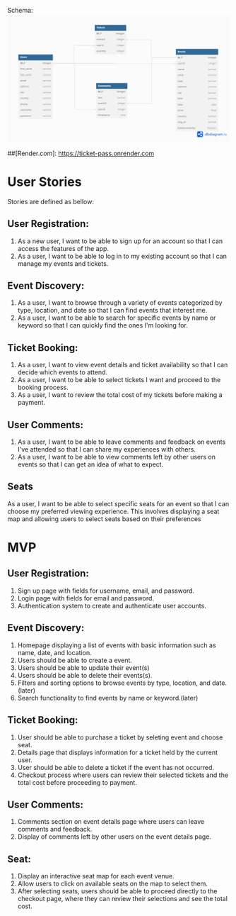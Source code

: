 Schema:
![Alt text](ticketschema.png)

##[Render.com]: https://ticket-pass.onrender.com

# User Stories
Stories are defined as bellow:

## User Registration:
1. As a new user, I want to be able to sign up for an account so that I can access the features of the app.
2. As a user, I want to be able to log in to my existing account so that I can manage my events and tickets.

## Event Discovery:
1. As a user, I want to browse through a variety of events categorized by type, location, and date so that I can find events that interest me.
2. As a user, I want to be able to search for specific events by name or keyword so that I can quickly find the ones I'm looking for.

## Ticket Booking:
1. As a user, I want to view event details and ticket availability so that I can decide which events to attend.
2. As a user, I want to be able to select tickets I want and proceed to the booking process.
3. As a user, I want to review the total cost of my tickets before making a payment.

## User Comments:
1. As a user, I want to be able to leave comments and feedback on events I've attended so that I can share my experiences with others.
2. As a user, I want to be able to view comments left by other users on events so that I can get an idea of what to expect.

## Seats
As a user, I want to be able to select specific seats for an event so that I can choose my preferred viewing experience.
This involves displaying a seat map and allowing users to select seats based on their preferences

# MVP

## User Registration:
1. Sign up page with fields for username, email, and password.
2. Login page with fields for email and password.
3. Authentication system to create and authenticate user accounts.

## Event Discovery:
1. Homepage displaying a list of events with basic information such as name, date, and location.
2. Users should be able to create a event.
3. Users should be able to update their event(s)
4. Users should be able to delete their events(s).
5. Filters and sorting options to browse events by type, location, and date.(later)
6. Search functionality to find events by name or keyword.(later)

## Ticket Booking:
1. User should be able to purchase a ticket by seleting event and choose seat.
2. Details page that displays information for a ticket held by the current user.
3. User should be able to delete a ticket if the event has not occurred.
4. Checkout process where users can review their selected tickets and the total cost before proceeding to payment.

## User Comments:
1. Comments section on event details page where users can leave comments and feedback.
2. Display of comments left by other users on the event details page.

## Seat: 
1. Display an interactive seat map for each event venue.
2. Allow users to click on available seats on the map to select them.
3. After selecting seats, users should be able to proceed directly to the checkout page, where they can review their selections and see the total cost.
